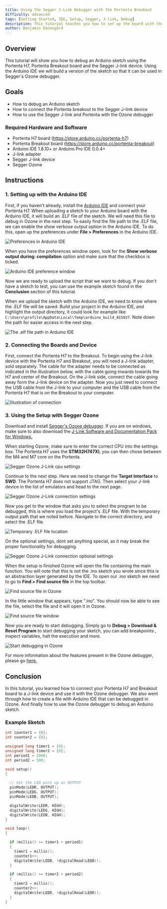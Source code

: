 ```yaml
---
title: Using the Segger J-Link Debugger with the Portenta Breakout
difficulty: advanced
tags: [Getting Started, IDE, Setup, Segger, J-link, Debug]
description: This tutorial teaches you how to set up the board with the Segger J-link debugger.
author: Benjamin Dannegård
---
```


## Overview
This tutorial will show you how to debug an Arduino sketch using the Portenta H7, Portenta Breakout board and the Segger J-link device. Using the Arduino IDE we will build a version of the sketch so that it can be used in Segger's Ozone debugger. 

## Goals
-   How to debug an Arduino sketch
-   How to connect the Portenta breakout to the Segger J-link device
-   How to use the Segger J-link and Portenta with the Ozone debugger

### Required Hardware and Software
-   Portenta H7 board (<https://store.arduino.cc/portenta-h7>)
-   Portenta Breakout board (<https://store.arduino.cc/portenta-breakout>)
-   Arduino IDE 1.8.10+ or Arduino Pro IDE 0.0.4+
-   J-link adapter
-   Segger J-link device
-   Segger Ozone

## Instructions
### 1. Setting up with the Arduino IDE

First, if you haven't already, install the [Arduino IDE](https://www.arduino.cc/en/software) and connect your Portenta H7. When uploading a sketch to your Arduino board with the Arduino IDE, it will build an .ELF file of the sketch. We will need this file to debug in Ozone in the next step. To easily find the file path to the .ELF file, we can enable the show verbose output option in the Arduino IDE. To do this, open up the preferences under **File > Preferences** in the Arduino IDE.

![Preferences in Arduino IDE](assets/breakout_jlink_ard_ide_pref.png)

When you have the preferences window open, look for the **Show verbose output during: compilation** option and make sure that the checkbox is ticked.

![Arduino IDE preference window](assets/breakout_jlink_pref_window.png)

Now we are ready to upload the script that we want to debug. If you don't have a sketch to test, you can use the example sketch found in the **Conclusion** section of this tutorial.

When we upload the sketch with the Arduino IDE, we need to know where the .ELF file will be saved. Build your project in the Arduino IDE, and highlight the output directory, it could look for example like `C:\Users\profile\AppData\Local\Temp\arduino_build_815037`. Note down the path for easier access in the next step.

![The .elf file path in Arduino IDE](assets/breakout_jlink_elf_path.png)

### 2. Connecting the Boards and Device

First, connect the Portenta H7 to the Breakout. To begin using the J-link device with the Portenta H7 and Breakout, you will need a J-link adapter, sold separately. The cable for the adapter needs to be connected as indicated in the illustration below, with the cable going inwards towards the H7 and center of the Breakout. On the J-link side, connect the cable going away form the J-link device on the adapter. Now you just need to connect the USB cable from the J-link to your computer and the USB cable from the Portenta H7 that is on the Breakout to your computer.

![Illustration of connection](assets/breakout_jlink_connection_illustration.png)

### 3. Using the Setup with Segger Ozone

Download and install [Segger's Ozone debugger](https://www.segger.com/downloads/J-link/#Ozone). If you are on windows, make sure to also download the [J-Link Software and Documentation Pack for Windows.](https://www.segger.com/products/debug-probes/j-link/tools/j-link-gdb-server/about-j-link-gdb-server/) 

 When starting Ozone, make sure to enter the correct CPU into the settings box. The Portenta H7 uses the **STM32H747XI**, you can then chose between the M4 and M7 core on the Portenta. 

![Segger Ozone J-Link cpu settings](assets/breakout_jlink_ozone_cpu.png)

Continue to the next step. Here we need to change the **Target Interface** to **SWD**. The Portenta H7 does not support JTAG. Then select your J-link device in the list of emulators and head to the next page.

![Segger Ozone J-Link connection settings](assets/breakout_jlink_connection_setting.png)

Now you get to the window that asks you to select the program to be debugged, this is where you load the project's .ELF file. With the temporary output path that we noted before. Navigate to the correct directory, and select the .ELF file.

![Temporary .ELF file location](assets/breakout_jlink_ozone_elf_file.png)

On the optional settings, dont set anything special, as it may break the proper functionality for debugging.

![Segger Ozone J-Link connection optional settings](assets/breakout_jlink_optional_settings.png)

When the setup is finished Ozone will open the file containing the main function. You will note that this is not the .ino sketch you wrote since this is an abstraction layer generated by the IDE. To open our .ino sketch we need to go to **Find > Find source file** in the top toolbar.

![Find source file in Ozone](assets/breakout_jlink_ozone_find_tab.png)

In the little window that appears, type ".ino". You should now be able to see the file, select the file and it will open it in Ozone.

![Find source file window](assets/breakout_jlink_ozone_find_window.png)

Now you are ready to start debugging. Simply go to **Debug > Download & Reset Program** to start debugging your sketch, you can add breakpoints , inspect variables, halt the execution and more.

![Start debugging in Ozone](assets/breakout_jlink_ozone_start_debugging.png)

For more information about the features present in the Ozone debugger, please go [here.](https://www.segger.com/products/development-tools/ozone-j-link-debugger/technology/application-debugging/)

## Conclusion

In this tutorial, you learned how to connect your Portenta H7 and Breakout board to a J-link device and use it with the Ozone debugger. We also went through how to create a file with Arduino IDE that can be debugged in Ozone. And finally how to use the Ozone debugger to debug an Arduino sketch.

### Example Sketch

```cpp
int counter1 = {0};
int counter2 = {0};

unsigned long timer1 = {0};
unsigned long timer2 = {0};
int period1 = 1000;
int period2 = 500;

void setup()
{

  // Set the LED pins up as OUTPUT
  pinMode(LEDR, OUTPUT);
  pinMode(LEDG, OUTPUT);
  pinMode(LEDB, OUTPUT);

  digitalWrite(LEDR, HIGH);
  digitalWrite(LEDG, HIGH);
  digitalWrite(LEDB, HIGH);
}

void loop()
{

  if (millis() >= timer1 + period1)
  {
    timer1 = millis();
    counter1++;
    digitalWrite(LEDB, !digitalRead(LEDB));
  }

  if (millis() >= timer2 + period2)
  {
    timer2 = millis();
    counter2++;
    digitalWrite(LEDR, !digitalRead(LEDR));
  } 
}
```
